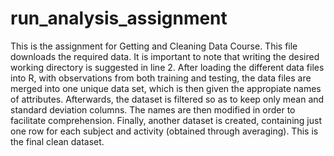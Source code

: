 # run_analysis_assignment
This is the assignment for Getting and Cleaning Data Course.
This file downloads the required data. It is important to note that writing the desired working directory is suggested in line
2. After loading the different data files into R, with observations from both training and testing, the data files are merged
into one unique data set, which is then given the appropiate names of attributes. Afterwards, the dataset is filtered so as to keep only 
mean and standard deviation columns. The names are then modified in order to facilitate comprehension. Finally, another dataset is created,
containing just one row for each subject and activity (obtained through averaging). This is the final clean dataset. 
